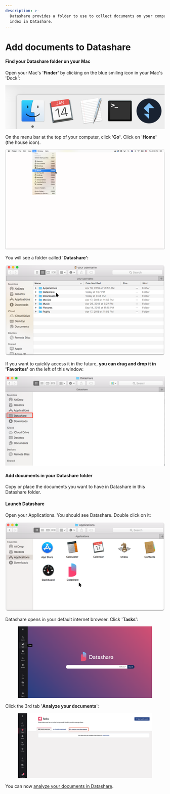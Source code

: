 ```yaml
---
description: >-
  Datashare provides a folder to use to collect documents on your computer to
  index in Datashare.
---
```


# Add documents to Datashare

#### Find your Datashare folder on your Mac

Open your Mac's '**Finder'** by clicking on the blue smiling icon in your Mac's 'Dock':

![](../../.gitbook/assets/screen-shot-2019-01-14-at-10.09.55-pm.png)

On the menu bar at the top of your computer, click '**Go'**. Click on '**Home'** (the house icon).

![](../../.gitbook/assets/add-doc-mac2.png)

You will see a folder called '**Datashare':**

![](../../.gitbook/assets/add-doc-mac.png)

If you want to quickly access it in the future, **you can drag and drop it in 'Favorites'** on the left of this window:

![](../../.gitbook/assets/screen-shot-2019-05-21-at-11.40.22-am.png)

#### **Add documents in your Datashare folder**

Copy or place the documents you want to have in Datashare in this Datashare folder.

#### **Launch Datashare**

Open your Applications. You should see Datashare. Double click on it:

![](<../../.gitbook/assets/Group 28 (1) (1) (1) (1) (2).png>)

Datashare opens in your default internet browser. Click '**Tasks**':&#x20;

<figure><img src="../../.gitbook/assets/Screenshot 2022-10-27 at 12.25.34.png" alt=""><figcaption></figcaption></figure>

Click the 3rd tab '**Analyze your documents**':

<figure><img src="../../.gitbook/assets/Screenshot 2022-10-27 at 12.25.44.png" alt=""><figcaption></figcaption></figure>

You can now [analyze your documents in Datashare](https://icij.gitbook.io/datashare/all/analyze-documents).
